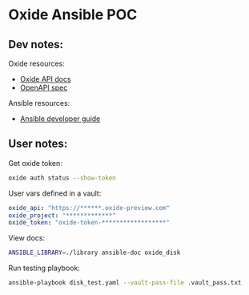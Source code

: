 # Oxide Ansible POC

## Dev notes:

Oxide resources:
* [Oxide API docs](https://docs.oxide.computer/api/guides/introduction) 
* [OpenAPI spec](https://github.com/oxidecomputer/oxide.rs/blob/main/oxide.json)

Ansible resources:
* [Ansible developer guide](https://docs.ansible.com/ansible/latest/dev_guide/developing_modules_general.html#creating-a-module)

## User notes:

Get oxide token:
```bash
oxide auth status --show-token
```

User vars defined in a vault:
```yaml
oxide_api: "https://******.oxide-preview.com"
oxide_project: "*************"
oxide_token: "oxide-token-******************"
```

View docs:
```bash
ANSIBLE_LIBRARY=./library ansible-doc oxide_disk
```

Run testing playbook:
```bash
ansible-playbook disk_test.yaml --vault-pass-file .vault_pass.txt
```

